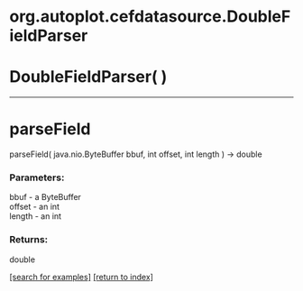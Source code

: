 # org.autoplot.cefdatasource.DoubleFieldParser



# DoubleFieldParser( )


***
<a name="parseField"></a>
# parseField
parseField( java.nio.ByteBuffer bbuf, int offset, int length ) &rarr; double



### Parameters:
bbuf - a ByteBuffer
<br>offset - an int
<br>length - an int

### Returns:
double


<a href="https://github.com/autoplot/dev/search?q=parseField&unscoped_q=parseField">[search for examples]</a>
<a href="https://github.com/autoplot/documentation/blob/master/javadoc/index-all.md">[return to index]</a>

